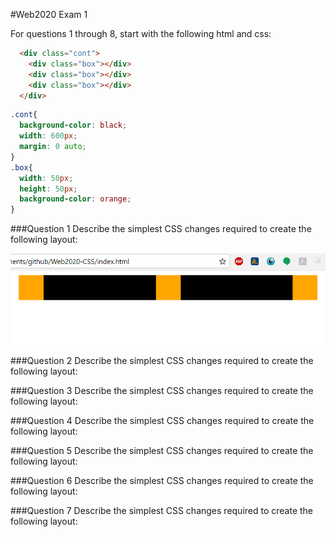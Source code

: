 #Web2020 Exam 1

For questions 1 through 8, start with the following html and css:

```html
  <div class="cont">
    <div class="box"></div>
    <div class="box"></div>
    <div class="box"></div>
  </div>
```

```css
.cont{
  background-color: black;
  width: 600px;
  margin: 0 auto;
}
.box{
  width: 50px;
  height: 50px;
  background-color: orange;
}
```

###Question 1
Describe the simplest CSS changes required to create the following layout:

![Question 1](q1.png)

###Question 2
Describe the simplest CSS changes required to create the following layout:


###Question 3
Describe the simplest CSS changes required to create the following layout:


###Question 4
Describe the simplest CSS changes required to create the following layout:


###Question 5
Describe the simplest CSS changes required to create the following layout:


###Question 6
Describe the simplest CSS changes required to create the following layout:


###Question 7
Describe the simplest CSS changes required to create the following layout:
